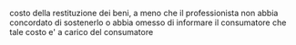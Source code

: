 costo della restituzione dei beni, a meno che il professionista non abbia concordato di sostenerlo o abbia omesso di informare il consumatore che tale costo e' a carico del consumatore